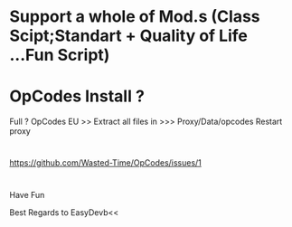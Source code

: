 # Support a whole of Mod.s (Class Scipt;Standart + Quality of Life ...Fun Script)

# OpCodes Install ? 

Full ? OpCodes EU >> 
Extract all files in >>> Proxy/Data/opcodes
Restart proxy
#
https://github.com/Wasted-Time/OpCodes/issues/1
#
Have Fun

Best Regards to EasyDevb<<

